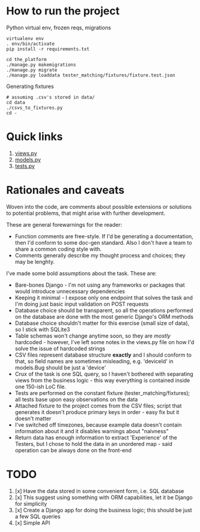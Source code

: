 # How to run the project
Python virtual env, frozen reqs, migrations
```shell
virtualenv env
. env/bin/activate
pip install -r requirements.txt

cd the_platform
./manage.py makemigrations
./manage.py migrate
./manage.py loaddata tester_matching/fixtures/fixture.test.json
```

Generating fixtures
```shell
# assuming .csv's stored in data/
cd data
./csvs_to_fixtures.py
cd -
```

# Quick links
1. [views.py](the_platform/tester_matching/views.py)
1. [models.py](the_platform/tester_matching/models.py)
1. [tests.py](the_platform/tester_matching/tests.py)

# Rationales and caveats
Woven into the code, are comments about possible extensions or solutions to potential problems, that might arise with further development.

These are general forewarnings for the reader:
- Function comments are free-style. If I'd be generating a documentation, then I'd conform to some doc-gen standard. Also I don't have a team to share a common coding style with.
- Comments generally describe my thought process and choices; they may be lenghty.

I've made some bold assumptions about the task. These are:
- Bare-bones Django - I'm not using any frameworks or packages that would introduce unnecessary dependencies
- Keeping it minimal - I expose only one endpoint that solves the task and I'm doing just basic input validation on POST requests
- Database choice should be transparent, so all the operations performed on the database are done with the most generic Django's ORM methods
- Database choice shouldn't matter for this exercise (small size of data), so I stick with SQLite3
- Table schemas won't change anytime soon, so they are _mostly_ hardcoded - however, I've left some notes in the views.py file on how I'd solve the issue of hardcoded strings
- CSV files represent database structure **exactly** and I should conform to that, so field names are sometimes misleading, e.g. 'deviceId' in models.Bug should be just a 'device'
- Crux of the task is one SQL query, so I haven't bothered with separating views from the business logic - this way everything is contained inside one 150-ish LoC file.
- Tests are performed on the constant fixture (tester_matching/fixtures); all tests base upon easy observations on the data
- Attached fixture to the project comes from the CSV files; script that generates it doesn't produce primary keys in order - easy fix but it doesn't matter
- I've switched off timezones, because example data doesn't contain information about it and it disables warnings about "naivness"
- Return data has enough information to extract 'Experience' of the Testers, but I chose to hold the data in an unordered map - said operation can be always done on the front-end


# TODO
1. [x] Have the data stored in some convenient form, i.e. SQL database
1. [x] This suggest using something with ORM capabilities, let it be Django for simplicity
1. [x] Create a Django app for doing the business logic; this should be just a few SQL queries
1. [x] Simple API
